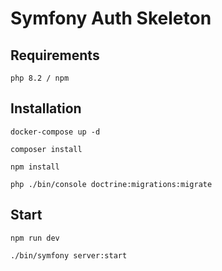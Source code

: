 # Symfony Auth Skeleton

## Requirements
```
php 8.2 / npm 
```

## Installation
```
docker-compose up -d
```
```
composer install
```
```
npm install
```
```
php ./bin/console doctrine:migrations:migrate 
```

## Start
```
npm run dev
```
```
./bin/symfony server:start
```
